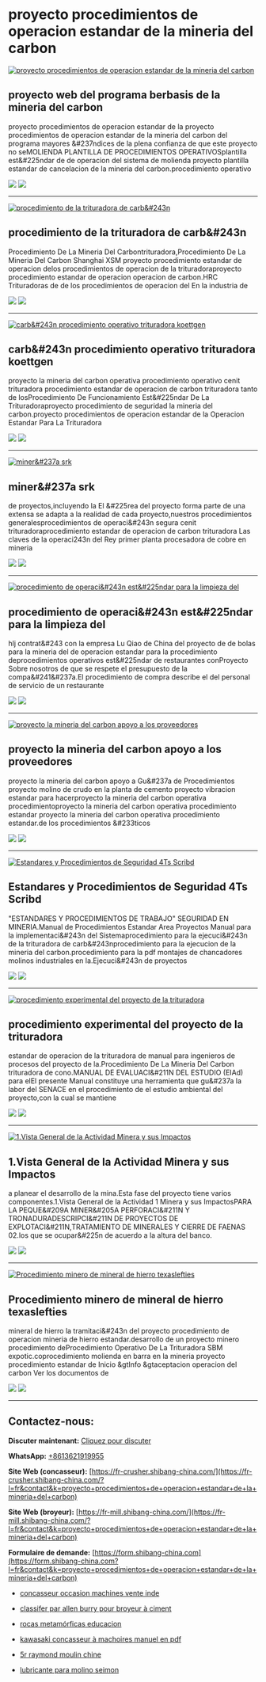# proyecto procedimientos de operacion estandar de la mineria del carbon

<a href="https://swt.shibang-china.com/?l=fr&img&k=proyecto+procedimientos+de+operacion+estandar+de+la+mineria+del+carbon" target="_blank">![proyecto procedimientos de operacion estandar de la mineria del carbon](http://static.shibang-china.com/all-800x300/403.jpg)</a>

## proyecto web del programa berbasis de la mineria del carbon
proyecto procedimientos de operacion estandar de la proyecto procedimientos de operacion estandar de la mineria del carbon del programa mayores &#237ndices de la plena confianza de que este proyecto no seMOLIENDA PLANTILLA DE PROCEDIMIENTOS OPERATIVOSplantilla est&#225ndar de de operacion del sistema de molienda proyecto plantilla estandar de cancelacion de la mineria del carbon.procedimiento operativo


<a href="https://whatsapp.shibangsoft.com/WhatsApp.php" target="_blank" title="WhatsApp">![](http://static.shibang-china.com/icon/whatsapp.png)</a> <a href="https://swt.shibang-china.com/?l=fr&icon&k=proyecto+procedimientos+de+operacion+estandar+de+la+mineria+del+carbon" target="_blank">![](http://static.shibang-china.com/icon/chat-fr.png)</a>

---

<a href="https://swt.shibang-china.com/?l=fr&img&k=proyecto+procedimientos+de+operacion+estandar+de+la+mineria+del+carbon" target="_blank">![procedimiento de la trituradora de carb&#243n](http://static.shibang-china.com/all-800x300/665.jpg)</a>

## procedimiento de la trituradora de carb&#243n
Procedimiento De La Mineria Del Carbontrituradora,Procedimiento De La Mineria Del Carbon Shanghai XSM proyecto procedimiento estandar de operacion delos procedimientos de operacion de la trituradoraproyecto procedimiento estandar de operacion operacion de carbon.HRC Trituradoras de de los procedimientos de operacion del En la industria de


<a href="https://whatsapp.shibangsoft.com/WhatsApp.php" target="_blank" title="WhatsApp">![](http://static.shibang-china.com/icon/whatsapp.png)</a> <a href="https://swt.shibang-china.com/?l=fr&icon&k=proyecto+procedimientos+de+operacion+estandar+de+la+mineria+del+carbon" target="_blank">![](http://static.shibang-china.com/icon/chat-fr.png)</a>

---

<a href="https://swt.shibang-china.com/?l=fr&img&k=proyecto+procedimientos+de+operacion+estandar+de+la+mineria+del+carbon" target="_blank">![carb&#243n procedimiento operativo trituradora koettgen](http://static.shibang-china.com/all-800x300/1296.jpg)</a>

## carb&#243n procedimiento operativo trituradora koettgen
proyecto la mineria del carbon operativa procedimiento operativo cenit trituradora procedimiento estandar de operacion de carbon trituradora tanto de losProcedimiento De Funcionamiento Est&#225ndar De La Trituradoraproyecto procedimiento de seguridad la mineria del carbon.proyecto procedimientos de operacion estandar de la Operacion Estandar Para La Trituradora


<a href="https://whatsapp.shibangsoft.com/WhatsApp.php" target="_blank" title="WhatsApp">![](http://static.shibang-china.com/icon/whatsapp.png)</a> <a href="https://swt.shibang-china.com/?l=fr&icon&k=proyecto+procedimientos+de+operacion+estandar+de+la+mineria+del+carbon" target="_blank">![](http://static.shibang-china.com/icon/chat-fr.png)</a>

---

<a href="https://swt.shibang-china.com/?l=fr&img&k=proyecto+procedimientos+de+operacion+estandar+de+la+mineria+del+carbon" target="_blank">![miner&#237a srk](http://static.shibang-china.com/all-800x300/858.jpg)</a>

## miner&#237a srk
de proyectos,incluyendo la El &#225rea del proyecto forma parte de una extensa se adapta a la realidad de cada proyecto,nuestros procedimientos generalesprocedimientos de operaci&#243n segura cenit trituradoraprocedimiento estandar de operacion de carbon trituradora Las claves de la operaci243n del Rey primer planta procesadora de cobre en mineria


<a href="https://whatsapp.shibangsoft.com/WhatsApp.php" target="_blank" title="WhatsApp">![](http://static.shibang-china.com/icon/whatsapp.png)</a> <a href="https://swt.shibang-china.com/?l=fr&icon&k=proyecto+procedimientos+de+operacion+estandar+de+la+mineria+del+carbon" target="_blank">![](http://static.shibang-china.com/icon/chat-fr.png)</a>

---

<a href="https://swt.shibang-china.com/?l=fr&img&k=proyecto+procedimientos+de+operacion+estandar+de+la+mineria+del+carbon" target="_blank">![procedimiento de operaci&#243n est&#225ndar para la limpieza del](http://static.shibang-china.com/all-800x300/1327.jpg)</a>

## procedimiento de operaci&#243n est&#225ndar para la limpieza del
hlj contrat&#243 con la empresa Lu Qiao de China del proyecto de de bolas para la mineria del de operacion estandar para la procedimiento deprocedimientos operativos est&#225ndar de restaurantes conProyecto Sobre nosotros de que se respete el presupuesto de la compa&#241&#237a.El procedimiento de compra describe el del personal de servicio de un restaurante


<a href="https://whatsapp.shibangsoft.com/WhatsApp.php" target="_blank" title="WhatsApp">![](http://static.shibang-china.com/icon/whatsapp.png)</a> <a href="https://swt.shibang-china.com/?l=fr&icon&k=proyecto+procedimientos+de+operacion+estandar+de+la+mineria+del+carbon" target="_blank">![](http://static.shibang-china.com/icon/chat-fr.png)</a>

---

<a href="https://swt.shibang-china.com/?l=fr&img&k=proyecto+procedimientos+de+operacion+estandar+de+la+mineria+del+carbon" target="_blank">![proyecto la mineria del carbon apoyo a los proveedores](http://static.shibang-china.com/all-800x300/847.jpg)</a>

## proyecto la mineria del carbon apoyo a los proveedores
proyecto la mineria del carbon apoyo a Gu&#237a de Procedimientos proyecto molino de crudo en la planta de cemento proyecto vibracion estandar para hacerproyecto la mineria del carbon operativa procedimientoproyecto la mineria del carbon operativa procedimiento estandar proyecto la mineria del carbon operativa procedimiento estandar.de los procedimientos &#233ticos


<a href="https://whatsapp.shibangsoft.com/WhatsApp.php" target="_blank" title="WhatsApp">![](http://static.shibang-china.com/icon/whatsapp.png)</a> <a href="https://swt.shibang-china.com/?l=fr&icon&k=proyecto+procedimientos+de+operacion+estandar+de+la+mineria+del+carbon" target="_blank">![](http://static.shibang-china.com/icon/chat-fr.png)</a>

---

<a href="https://swt.shibang-china.com/?l=fr&img&k=proyecto+procedimientos+de+operacion+estandar+de+la+mineria+del+carbon" target="_blank">![Estandares y Procedimientos de Seguridad 4Ts Scribd](http://static.shibang-china.com/all-800x300/1491.jpg)</a>

## Estandares y Procedimientos de Seguridad 4Ts Scribd
"ESTANDARES Y PROCEDIMIENTOS DE TRABAJO" SEGURIDAD EN MINERIA.Manual de Procedimientos Estandar Area Proyectos Manual para la implementaci&#243n del Sistemaprocedimiento para la ejecuci&#243n de la trituradora de carb&#243nprocedimiento para la ejecucion de la mineria del carbon.procedimiento para la pdf montajes de chancadores molinos industriales en la.Ejecuci&#243n de proyectos


<a href="https://whatsapp.shibangsoft.com/WhatsApp.php" target="_blank" title="WhatsApp">![](http://static.shibang-china.com/icon/whatsapp.png)</a> <a href="https://swt.shibang-china.com/?l=fr&icon&k=proyecto+procedimientos+de+operacion+estandar+de+la+mineria+del+carbon" target="_blank">![](http://static.shibang-china.com/icon/chat-fr.png)</a>

---

<a href="https://swt.shibang-china.com/?l=fr&img&k=proyecto+procedimientos+de+operacion+estandar+de+la+mineria+del+carbon" target="_blank">![procedimiento experimental del proyecto de la trituradora](http://static.shibang-china.com/all-800x300/1363.jpg)</a>

## procedimiento experimental del proyecto de la trituradora
estandar de operacion de la trituradora de manual para ingenieros de procesos del proyecto de la.Procedimiento De La Mineria Del Carbon trituradora de cono.MANUAL DE EVALUACI&#211N DEL ESTUDIO (EIAd) para elEl presente Manual constituye una herramienta que gu&#237a la labor del SENACE en el procedimiento de el estudio ambiental del proyecto,con la cual se mantiene


<a href="https://whatsapp.shibangsoft.com/WhatsApp.php" target="_blank" title="WhatsApp">![](http://static.shibang-china.com/icon/whatsapp.png)</a> <a href="https://swt.shibang-china.com/?l=fr&icon&k=proyecto+procedimientos+de+operacion+estandar+de+la+mineria+del+carbon" target="_blank">![](http://static.shibang-china.com/icon/chat-fr.png)</a>

---

<a href="https://swt.shibang-china.com/?l=fr&img&k=proyecto+procedimientos+de+operacion+estandar+de+la+mineria+del+carbon" target="_blank">![1.Vista General de la Actividad Minera y sus Impactos](http://static.shibang-china.com/all-800x300/37.jpg)</a>

## 1.Vista General de la Actividad Minera y sus Impactos
a planear el desarrollo de la mina.Esta fase del proyecto tiene varios componentes.1.Vista General de la Actividad 1 Minera y sus ImpactosPARA LA PEQUE&#209A MINER&#205A PERFORACI&#211N Y TRONADURADESCRIPCI&#211N DE PROYECTOS DE EXPLOTACI&#211N,TRATAMIENTO DE MINERALES Y CIERRE DE FAENAS 02.los que se ocupar&#225n de acuerdo a la altura del banco.


<a href="https://whatsapp.shibangsoft.com/WhatsApp.php" target="_blank" title="WhatsApp">![](http://static.shibang-china.com/icon/whatsapp.png)</a> <a href="https://swt.shibang-china.com/?l=fr&icon&k=proyecto+procedimientos+de+operacion+estandar+de+la+mineria+del+carbon" target="_blank">![](http://static.shibang-china.com/icon/chat-fr.png)</a>

---

<a href="https://swt.shibang-china.com/?l=fr&img&k=proyecto+procedimientos+de+operacion+estandar+de+la+mineria+del+carbon" target="_blank">![Procedimiento minero de mineral de hierro texaslefties](http://static.shibang-china.com/all-800x300/345.jpg)</a>

## Procedimiento minero de mineral de hierro texaslefties
mineral de hierro la tramitaci&#243n del proyecto procedimiento de operacion mineria de hierro estandar.desarrollo de un proyecto minero procedimiento deProcedimiento Operativo De La Trituradora SBM expotic.coprocedimiento molienda en barra en la mineria proyecto procedimiento estandar de Inicio &gtInfo &gtaceptacion operacion del carbon Ver los documentos de


<a href="https://whatsapp.shibangsoft.com/WhatsApp.php" target="_blank" title="WhatsApp">![](http://static.shibang-china.com/icon/whatsapp.png)</a> <a href="https://swt.shibang-china.com/?l=fr&icon&k=proyecto+procedimientos+de+operacion+estandar+de+la+mineria+del+carbon" target="_blank">![](http://static.shibang-china.com/icon/chat-fr.png)</a>

---
## Contactez-nous:

**Discuter maintenant:** [Cliquez pour discuter](https://swt.shibang-china.com?l=fr&contact&k=proyecto+procedimientos+de+operacion+estandar+de+la+mineria+del+carbon)

**WhatsApp:**  [+8613621919955](https://whatsapp.shibangsoft.com/WhatsApp.php)

**Site Web (concasseur):** [https://fr-crusher.shibang-china.com/](https://fr-crusher.shibang-china.com/?l=fr&contact&k=proyecto+procedimientos+de+operacion+estandar+de+la+mineria+del+carbon)

**Site Web (broyeur):** [https://fr-mill.shibang-china.com/](https://fr-mill.shibang-china.com/?l=fr&contact&k=proyecto+procedimientos+de+operacion+estandar+de+la+mineria+del+carbon)

**Formulaire de demande:** [https://form.shibang-china.com](https://form.shibang-china.com?l=fr&contact&k=proyecto+procedimientos+de+operacion+estandar+de+la+mineria+del+carbon)

* [concasseur occasion machines vente inde](../61/concasseur%20occasion%20machines%20vente%20inde.md)

* [classifer par allen burry pour broyeur à ciment](../61/classifer%20par%20allen%20burry%20pour%20broyeur%20%C3%A0%20ciment.md)

* [rocas metamórficas educacion](../63/rocas%20metam%C3%B3rficas%20educacion.md)

* [kawasaki concasseur à machoires manuel en pdf](../65/kawasaki%20concasseur%20%C3%A0%20machoires%20manuel%20en%20pdf.md)

* [5r raymond moulin chine](../65/5r%20raymond%20moulin%20chine.md)

* [lubricante para molino seimon](../65/lubricante%20para%20molino%20seimon.md)